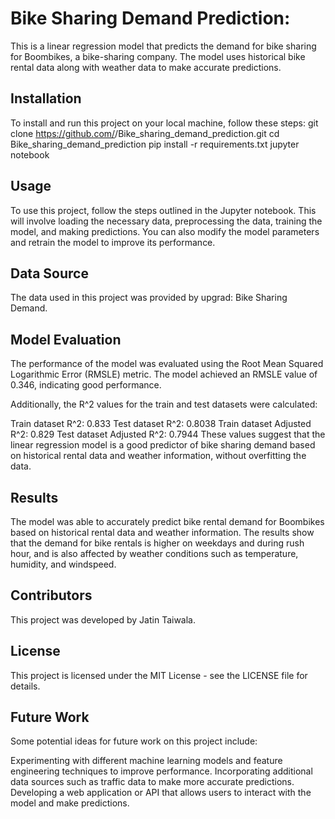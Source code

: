 # Bike Sharing Demand Prediction:
This is a linear regression model that predicts the demand for bike sharing for Boombikes, a bike-sharing company. The model uses historical bike rental data along with weather data to make accurate predictions.

## Installation
To install and run this project on your local machine, follow these steps:
git clone https://github.com/<JatinTaiwala>/Bike_sharing_demand_prediction.git
cd Bike_sharing_demand_prediction
pip install -r requirements.txt
jupyter notebook
## Usage
To use this project, follow the steps outlined in the Jupyter notebook. This will involve loading the necessary data, preprocessing the data, training the model, and making predictions. You can also modify the model parameters and retrain the model to improve its performance.

## Data Source
The data used in this project was provided by upgrad: Bike Sharing Demand.

## Model Evaluation
The performance of the model was evaluated using the Root Mean Squared Logarithmic Error (RMSLE) metric. The model achieved an RMSLE value of 0.346, indicating good performance.

Additionally, the R^2 values for the train and test datasets were calculated:

Train dataset R^2: 0.833
Test dataset R^2: 0.8038
Train dataset Adjusted R^2: 0.829
Test dataset Adjusted R^2: 0.7944
These values suggest that the linear regression model is a good predictor of bike sharing demand based on historical rental data and weather information, without overfitting the data.
## Results
The model was able to accurately predict bike rental demand for Boombikes based on historical rental data and weather information. The results show that the demand for bike rentals is higher on weekdays and during rush hour, and is also affected by weather conditions such as temperature, humidity, and windspeed.

## Contributors
This project was developed by Jatin Taiwala.

## License
This project is licensed under the MIT License - see the LICENSE file for details.
## Future Work
Some potential ideas for future work on this project include:

Experimenting with different machine learning models and feature engineering techniques to improve performance.
Incorporating additional data sources such as traffic data to make more accurate predictions.
Developing a web application or API that allows users to interact with the model and make predictions.
